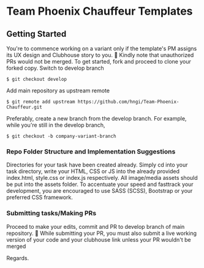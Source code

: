 # Team Phoenix Chauffeur Templates

## Getting Started

You're to commence working on a variant only if the template's PM assigns its UX design and Clubhouse story to you.
:rotating_light: Kindly note that unauthorized PRs would not be merged.
To get started, fork and proceed to clone your forked copy.
Switch to develop branch

```
$ git checkout develop
```

Add main repository as upstream remote

```
$ git remote add upstream https://github.com/hngi/Team-Phoenix-Chauffeur.git
```

Preferably, create a new branch from the develop branch.
For example, while you're still in the develop branch,

```
$ git checkout -b company-variant-branch
```

### Repo Folder Structure and Implementation Suggestions

Directories for your task have been created already. Simply cd into your task directory, write your HTML, CSS or JS into the already provided index.html, style.css or index.js respectively. All image/media assets should be put into the assets folder.
To accentuate your speed and fasttrack your development, you are encouraged to use SASS (SCSS), Bootstrap or your preferred CSS framework.

### Submitting tasks/Making PRs

Proceed to make your edits, commit and PR to develop branch of main repository.
:rotating_light: While submitting your PR, you must also submit a live working version of your code and your clubhouse link unless your PR wouldn't be merged

Regards.
